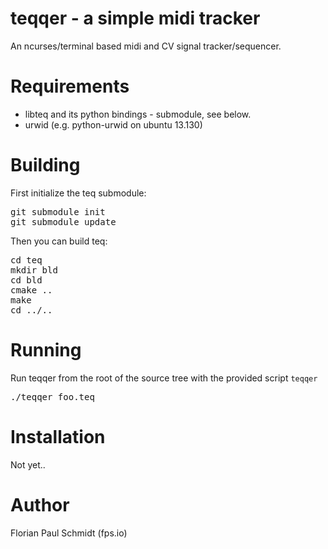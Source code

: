 # teqqer - a simple midi tracker

An ncurses/terminal based midi and CV signal tracker/sequencer.

# Requirements

* libteq and its python bindings - submodule, see below.
* urwid (e.g. python-urwid on ubuntu 13.130)

# Building

First initialize the teq submodule:

<pre>
git submodule init
git submodule update
</pre>

Then you can build teq:

<pre>
cd teq
mkdir bld
cd bld
cmake ..
make
cd ../..
</pre>

# Running

Run teqqer from the root of the source tree with the 
provided script <code>teqqer</code>

<pre>
./teqqer foo.teq
</pre>

# Installation

Not yet..

# Author

Florian Paul Schmidt (fps.io)

